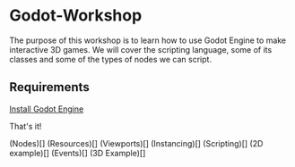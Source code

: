 # Godot-Workshop

The purpose of this workshop is to learn how to use Godot Engine to make interactive 3D games. We will cover the scripting language, some of its classes and some of the types of nodes we can script.

## Requirements

[Install Godot Engine](http://godotengine.org/projects/godot-engine/documents)

That's it!

(Nodes)[]
(Resources)[]
(Viewports)[]
(Instancing)[]
(Scripting)[]
(2D example)[]
(Events)[]
(3D Example)[]
